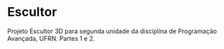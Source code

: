 # Escultor
Projeto Escultor 3D para segunda unidade da disciplina de Programação Avançada, UFRN. 
Partes 1 e 2.
